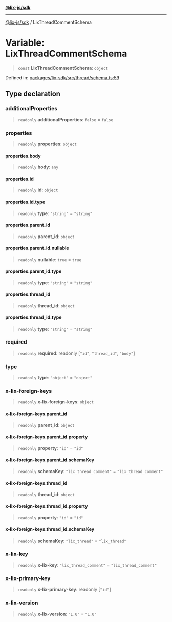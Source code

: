 [**@lix-js/sdk**](../README.md)

***

[@lix-js/sdk](../README.md) / LixThreadCommentSchema

# Variable: LixThreadCommentSchema

> `const` **LixThreadCommentSchema**: `object`

Defined in: [packages/lix-sdk/src/thread/schema.ts:59](https://github.com/opral/monorepo/blob/fb8153a2c5d4710eaaabf056fe653be88060a185/packages/lix-sdk/src/thread/schema.ts#L59)

## Type declaration

### additionalProperties

> `readonly` **additionalProperties**: `false` = `false`

### properties

> `readonly` **properties**: `object`

#### properties.body

> `readonly` **body**: `any`

#### properties.id

> `readonly` **id**: `object`

#### properties.id.type

> `readonly` **type**: `"string"` = `"string"`

#### properties.parent\_id

> `readonly` **parent\_id**: `object`

#### properties.parent\_id.nullable

> `readonly` **nullable**: `true` = `true`

#### properties.parent\_id.type

> `readonly` **type**: `"string"` = `"string"`

#### properties.thread\_id

> `readonly` **thread\_id**: `object`

#### properties.thread\_id.type

> `readonly` **type**: `"string"` = `"string"`

### required

> `readonly` **required**: readonly \[`"id"`, `"thread_id"`, `"body"`\]

### type

> `readonly` **type**: `"object"` = `"object"`

### x-lix-foreign-keys

> `readonly` **x-lix-foreign-keys**: `object`

#### x-lix-foreign-keys.parent\_id

> `readonly` **parent\_id**: `object`

#### x-lix-foreign-keys.parent\_id.property

> `readonly` **property**: `"id"` = `"id"`

#### x-lix-foreign-keys.parent\_id.schemaKey

> `readonly` **schemaKey**: `"lix_thread_comment"` = `"lix_thread_comment"`

#### x-lix-foreign-keys.thread\_id

> `readonly` **thread\_id**: `object`

#### x-lix-foreign-keys.thread\_id.property

> `readonly` **property**: `"id"` = `"id"`

#### x-lix-foreign-keys.thread\_id.schemaKey

> `readonly` **schemaKey**: `"lix_thread"` = `"lix_thread"`

### x-lix-key

> `readonly` **x-lix-key**: `"lix_thread_comment"` = `"lix_thread_comment"`

### x-lix-primary-key

> `readonly` **x-lix-primary-key**: readonly \[`"id"`\]

### x-lix-version

> `readonly` **x-lix-version**: `"1.0"` = `"1.0"`
